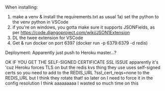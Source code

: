 When installing:
1) make a venv & install the requirements.txt as usual
1a) set the python to the venv python in VSCode
2) if you're on windows, you gotta make sure it supports JSONFields, as per https://code.djangoproject.com/wiki/JSON1Extension
3) DL the twee extension for VSCode
4) Get & run docker on port 6397 (docker run -p 6379:6379 -d redis)

Deployment:
Apparently just push to Heroku master...?

OK IF YOU GET THE SELF-SIGNED CERTIFICATE SSL ISSUE
apparently it's 'cuz Heroku forces TLS on but the redis kvs thing they use uses self-signed certs
so you need to add to the REDIS_URL ?ssl_cert_reqs=none to the REDIS_URL
but I think they rotate that! so later on I need to force it in the config resolution I think
aaaaaaaaa I wasted so much time on this